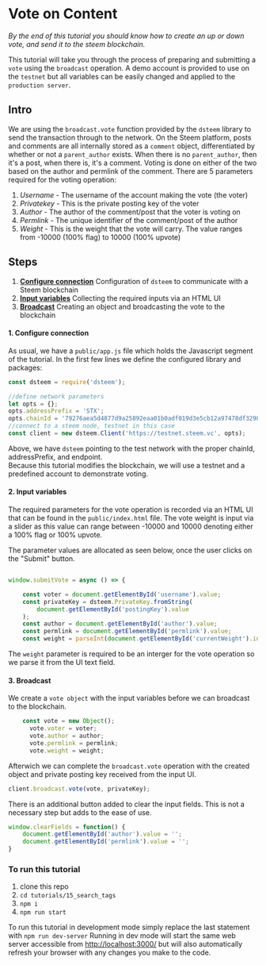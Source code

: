 # Vote on Content

_By the end of this tutorial you should know how to create an up or down vote, and send it to the steem blockchain._

This tutorial will take you through the process of preparing and submitting a `vote` using the `broadcast` operation. A demo account is provided to use on the `testnet` but all variables can be easily changed and applied to the `production server`.

## Intro

We are using the `broadcast.vote` function provided by the `dsteem` library to send the transaction through to the network. On the Steem platform, posts and comments are all internally stored as a `comment` object, differentiated by whether or not a `parent_author` exists. When there is no `parent_author`, then it's a post, when there is, it's a comment. Voting is done on either of the two based on the author and permlink of the comment. There are 5 parameters required for the voting operation:

 1. _Username_ - The username of the account making the vote (the voter)
 2. _Privatekey_ - This is the private posting key of the voter
 3. _Author_ - The author of the comment/post that the voter is voting on
 4. _Permlink_ - The unique identifier of the comment/post of the author
 5. _Weight_ - This is the weight that the vote will carry. The value ranges from -10000 (100% flag) to 10000 (100% upvote)

## Steps

1.  [**Configure connection**](#connection) Configuration of `dsteem` to communicate with a Steem blockchain
2.  [**Input variables**](#input) Collecting the required inputs via an HTML UI
3.  [**Broadcast**](#broadcast) Creating an object and broadcasting the vote to the blockchain

#### 1. Configure connection<a name="connection"></a>

As usual, we have a `public/app.js` file which holds the Javascript segment of the tutorial. In the first few lines we define the configured library and packages:

```javascript
const dsteem = require('dsteem');

//define network parameters
let opts = {};
opts.addressPrefix = 'STX';
opts.chainId = '79276aea5d4877d9a25892eaa01b0adf019d3e5cb12a97478df3298ccdd01673';
//connect to a steem node, testnet in this case
const client = new dsteem.Client('https://testnet.steem.vc', opts);
```

Above, we have `dsteem` pointing to the test network with the proper chainId, addressPrefix, and endpoint.  
Because this tutorial modifies the blockchain, we will use a testnet and a predefined account to demonstrate voting.

#### 2. Input variables<a name="input"></a>

The required parameters for the vote operation is recorded via an HTML UI that can be found in the `public/index.html` file. The vote weight is input via a slider as this value can range between -10000 and 10000 denoting either a 100% flag or 100% upvote.

The parameter values are allocated as seen below, once the user clicks on the "Submit" button.

```javascript

window.submitVote = async () => {

    const voter = document.getElementById('username').value;
    const privateKey = dsteem.PrivateKey.fromString(
        document.getElementById('postingKey').value
    );
    const author = document.getElementById('author').value;
    const permlink = document.getElementById('permlink').value;
    const weight = parseInt(document.getElementById('currentWeight').innerHTML, 10);
```

The `weight` parameter is required to be an interger for the vote operation so we parse it from the UI text field.

#### 3. Broadcast<a name="broadcast"></a>

We create a `vote object` with the input variables before we can broadcast to the blockchain.

```javascript
    const vote = new Object();
      vote.voter = voter;
      vote.author = author;
      vote.permlink = permlink;
      vote.weight = weight; 
```

Afterwich we can complete the `broadcast.vote` operation with the created object and private posting key received from the input UI.

```javascript
client.broadcast.vote(vote, privateKey);
```

There is an additional button added to clear the input fields. This is not a necessary step but adds to the ease of use.

```javascript
window.clearFields = function() {
    document.getElementById('author').value = '';
    document.getElementById('permlink').value = '';
}
```

### To run this tutorial

 1. clone this repo
 2. `cd tutorials/15_search_tags`
 3. `npm i`
 4. `npm run start`

 To run this tutorial in development mode simply replace the last statement with `npm run dev-server`
 Running in dev mode will start the same web server accessible from [http://localhost:3000/](http://localhost:3000/) but will also automatically refresh your browser with any changes you make to the code.
